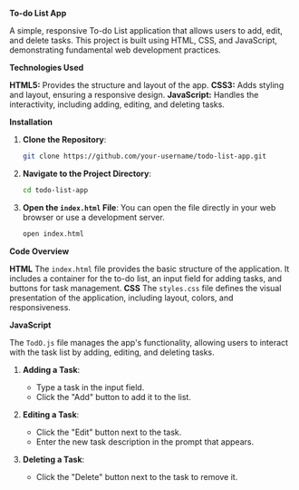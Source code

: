 
**To-do List App**

A simple, responsive To-do List application that allows users to add, edit, and delete tasks. This project is built using HTML, CSS, and JavaScript, demonstrating fundamental web development practices.

**Technologies Used**

**HTML5:** Provides the structure and layout of the app.
**CSS3:** Adds styling and layout, ensuring a responsive design.
**JavaScript:** Handles the interactivity, including adding, editing, and deleting tasks.

**Installation**

1. **Clone the Repository**:
   ```bash
   git clone https://github.com/your-username/todo-list-app.git
   ```
2. **Navigate to the Project Directory**:
   ```bash
   cd todo-list-app
   ```
3. **Open the `index.html` File**:
   You can open the file directly in your web browser or use a development server.

   ```bash
   open index.html
   ```
**Code Overview**

**HTML**
The `index.html` file provides the basic structure of the application. It includes a container for the to-do list, an input field for adding tasks, and buttons for task management.
**CSS**
The `styles.css` file defines the visual presentation of the application, including layout, colors, and responsiveness.

**JavaScript**

The `TodO.js` file manages the app's functionality, allowing users to interact with the task list by adding, editing, and deleting tasks.
1. **Adding a Task**:
   - Type a task in the input field.
   - Click the "Add" button to add it to the list.

2. **Editing a Task**:
   - Click the "Edit" button next to the task.
   - Enter the new task description in the prompt that appears.

3. **Deleting a Task**:
   - Click the "Delete" button next to the task to remove it.




